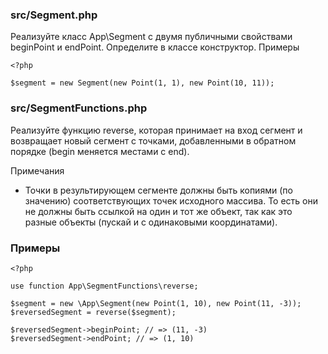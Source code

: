 ### src/Segment.php

Реализуйте класс App\Segment с двумя публичными свойствами beginPoint и endPoint. Определите в классе конструктор.
Примеры

    <?php
    
    $segment = new Segment(new Point(1, 1), new Point(10, 11));
    
### src/SegmentFunctions.php

Реализуйте функцию reverse, которая принимает на вход сегмент и возвращает новый сегмент с точками, добавленными в обратном порядке (begin меняется местами с end).

Примечания

* Точки в результирующем сегменте должны быть копиями (по значению) соответствующих точек исходного массива. То есть они не должны быть ссылкой на один и тот же объект, так как это разные объекты (пускай и с одинаковыми координатами).

### Примеры

    <?php
    
    use function App\SegmentFunctions\reverse;
    
    $segment = new \App\Segment(new Point(1, 10), new Point(11, -3));
    $reversedSegment = reverse($segment);
    
    $reversedSegment->beginPoint; // => (11, -3)
    $reversedSegment->endPoint; // => (1, 10)
    